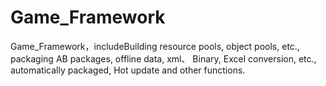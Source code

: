 # Game_Framework
Game_Framework，includeBuilding resource pools, object pools, etc., packaging AB packages, offline data, xml、 Binary, Excel conversion, etc., automatically packaged, Hot update and other functions.
